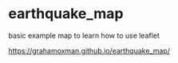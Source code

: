 # earthquake_map
basic example map to learn how to use leaflet


https://grahamoxman.github.io/earthquake_map/
